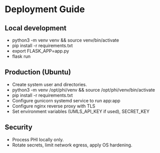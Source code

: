 # Deployment Guide

## Local development
- python3 -m venv venv && source venv/bin/activate
- pip install -r requirements.txt
- export FLASK_APP=app.py
- flask run

## Production (Ubuntu)
- Create system user and directories.
- python3 -m venv /opt/phi/venv && source /opt/phi/venv/bin/activate
- pip install -r requirements.txt
- Configure gunicorn systemd service to run app:app
- Configure nginx reverse proxy with TLS
- Set environment variables (UMLS_API_KEY if used), SECRET_KEY

## Security
- Process PHI locally only.
- Rotate secrets, limit network egress, apply OS hardening.
